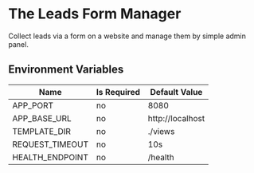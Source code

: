 # The Leads Form Manager
Collect leads via a form on a website and manage them by simple admin panel.


## Environment Variables

| Name            | Is Required | Default Value    |
| --------------- | ----------- | ---------------- |
| APP_PORT        | no          | 8080             |
| APP_BASE_URL    | no          | http://localhost |
| TEMPLATE_DIR    | no          | ./views          |
| REQUEST_TIMEOUT | no          | 10s              |
| HEALTH_ENDPOINT | no          | /health          |